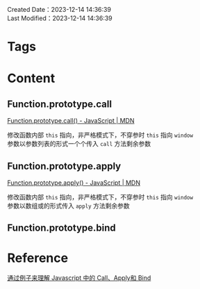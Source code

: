 Created Date：2023-12-14 14:36:39  
Last Modified：2023-12-14 14:36:39

# Tags

# Content

## Function.prototype.call

[Function.prototype.call() - JavaScript | MDN](https://developer.mozilla.org/en-US/docs/Web/JavaScript/Reference/Global_Objects/Function/call)  

修改函数内部 `this` 指向，非严格模式下，不穿参时 `this` 指向 `window`  
参数以参数列表的形式一个个传入 `call` 方法剩余参数

## Function.prototype.apply

[Function.prototype.apply() - JavaScript | MDN](https://developer.mozilla.org/en-US/docs/Web/JavaScript/Reference/Global_Objects/Function/apply)  

修改函数内部 `this` 指向，非严格模式下，不穿参时 `this` 指向 `window`  
参数以数组或的形式传入 `apply` 方法剩余参数

## Function.prototype.bind

# Reference

[通过例子来理解 Javascript 中的 Call、Apply和 Bind](https://www.freecodecamp.org/chinese/news/understand-call-apply-and-bind-in-javascript-with-examples)
